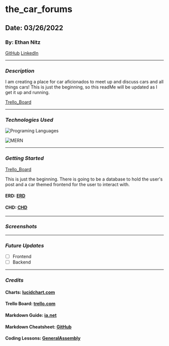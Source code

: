 # the_car_forums
## Date: 03/26/2022
### By: Ethan Nitz
[GitHub](https://github.com/etnitz) [LinkedIn](https://www.linkedin.com/in/ethan-nitz-5822a112/)
***
### ***Description***
I am creating a place for car aficionados to meet up and discuss cars and all things cars! This is just the beginning, so this readMe will be updated as I get it up and running. 

[Trello_Board](https://trello.com/b/fQGe6B4O/thecarforums)
***
### ***Technologies Used***
![Programing Languages](https://fiverr-res.cloudinary.com/images/t_main1,q_auto,f_auto,q_auto,f_auto/gigs/103827197/original/cb380c47fe8c75aff569b6afd91769850805b20a/help-you-with-your-html-css-javascript-projects.png) 

![MERN](https://external-content.duckduckgo.com/iu/?u=https%3A%2F%2Fgeeksperhour.com%2Fwp-content%2Fuploads%2F2019%2F02%2Fmern-img.png&f=1&nofb=1)
***
### ***Getting Started***
[Trello_Board](https://trello.com/b/fQGe6B4O/thecarforums) 

This is just the beginning. There is going to be a database to hold the user's post and a car themed frontend for the user to interact with.

#### **ERD:** [ERD](https://lucid.app/lucidchart/249fa9dc-74ff-4175-89b5-9b40810347e3/edit?invitationId=inv_29ac0db4-0271-4e18-a513-036f2777dc2a)

#### **CHD:** [CHD](https://lucid.app/lucidchart/abb69da1-a47b-4a85-b5de-6cf2bd17e23e/edit?invitationId=inv_866e9a96-c5da-4cd8-92c8-45507a6f5e2c)
***
### ***Screenshots***

***
### ***Future Updates***
 - [ ] Frontend
 - [ ] Backend
***
### ***Credits***
#### **Charts:** [lucidchart.com](https://www.lucidchart.com)
#### **Trello Board:** [trello.com](https://trello.com)
#### **Markdown Guide:** [ia.net](https://ia.net/writer/support/general/markdown-guide)
#### **Markdown Cheatsheet:** [GitHub](https://guides.github.com/pdfs/markdown-cheatsheet-online.pdf)
#### **Coding Lessons:** [GeneralAssembly](https://generalassemb.ly/)